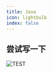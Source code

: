 ```yaml
---
title: Java
icon: lightbulb
index: false
---
```


## 尝试写一下

![TEST](https://cos.becurious.cn/Snipaste_2023-07-28_14-32-02.png "test")